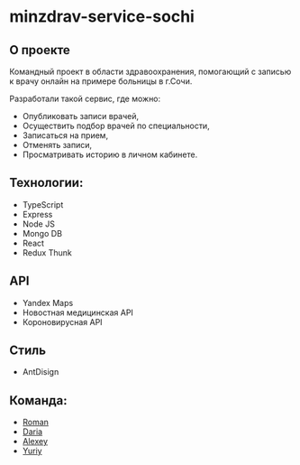 # minzdrav-service-sochi

## О проекте
Командный проект в области здравоохранения, помогающий с записью к врачу онлайн на примере больницы в г.Сочи.

Разработали такой сервис, где можно:
* Опубликовать записи врачей, 
* Осуществить подбор врачей по специальности, 
* Записаться на прием, 
* Отменять записи,
* Просматривать историю в личном кабинете.

## Технологии:
* TypeScript
* Express
* Node JS
* Mongo DB
* React
* Redux Thunk

## API
* Yandex Maps
* Новостная медицинская API
* Короновирусная API

## Стиль
* AntDisign

## Команда:
* [Roman](https://github.com/KRomanV)
* [Daria](https://github.com/komisdaria)
* [Alexey](https://github.com/Zlus95)
* [Yuriy](https://github.com/maver176005) 
